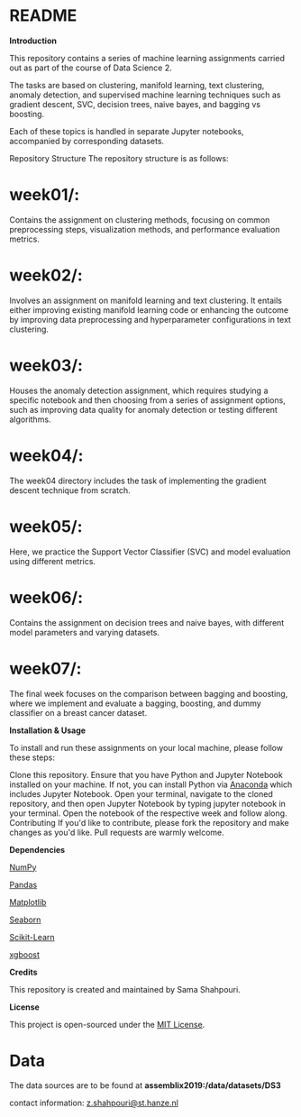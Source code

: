 # **README**

**Introduction**

This repository contains a series of machine learning assignments carried out as part of the course of Data Science 2.

The tasks are based on clustering, manifold learning, text clustering, anomaly detection, and supervised machine learning techniques such as gradient descent, SVC, decision trees, naive bayes, and bagging vs boosting.

Each of these topics is handled in separate Jupyter notebooks, accompanied by corresponding datasets.

Repository Structure
The repository structure is as follows:

# week01/:
Contains the assignment on clustering methods, focusing on common preprocessing steps, visualization methods, and performance evaluation metrics.
# week02/:
Involves an assignment on manifold learning and text clustering. It entails either improving existing manifold learning code or enhancing the outcome by improving data preprocessing and hyperparameter configurations in text clustering.
# week03/:
Houses the anomaly detection assignment, which requires studying a specific notebook and then choosing from a series of assignment options, such as improving data quality for anomaly detection or testing different algorithms.
# week04/:
The week04 directory includes the task of implementing the gradient descent technique from scratch.
# week05/:
Here, we practice the Support Vector Classifier (SVC) and model evaluation using different metrics.
# week06/:
Contains the assignment on decision trees and naive bayes, with different model parameters and varying datasets.
# week07/:
The final week focuses on the comparison between bagging and boosting, where we implement and evaluate a bagging, boosting, and dummy classifier on a breast cancer dataset.

**Installation & Usage**

To install and run these assignments on your local machine, please follow these steps:

Clone this repository.
Ensure that you have Python and Jupyter Notebook installed on your machine. If not, you can install Python via [Anaconda](https://www.anaconda.com/download) which includes Jupyter Notebook.
Open your terminal, navigate to the cloned repository, and then open Jupyter Notebook by typing jupyter notebook in your terminal.
Open the notebook of the respective week and follow along.
Contributing
If you'd like to contribute, please fork the repository and make changes as you'd like. Pull requests are warmly welcome.

**Dependencies**

[NumPy](https://numpy.org/)

[Pandas](https://pandas.pydata.org/)

[Matplotlib](https://matplotlib.org/)

[Seaborn](https://seaborn.pydata.org/)

[Scikit-Learn](https://scikit-learn.org/stable/)

[xgboost](https://xgboost.readthedocs.io/)


**Credits**

This repository is created and maintained by Sama Shahpouri.

**License**

This project is open-sourced under the [MIT License](https://opensource.org/licenses/MIT).


# Data 
The data sources are to be found at **assemblix2019:/data/datasets/DS3**

contact information: z.shahpouri@st.hanze.nl
